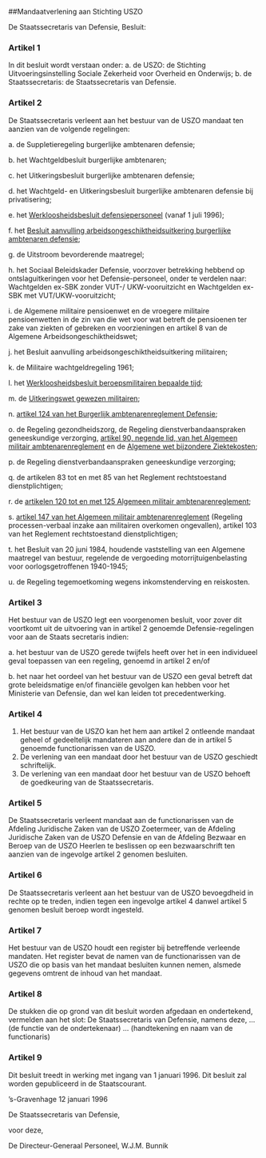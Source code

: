 <meta http-equiv='Content-Type' content='text/html; charset=utf-8' />

##Mandaatverlening aan Stichting USZO

De Staatssecretaris van Defensie,  Besluit:     

### Artikel  1  

In dit besluit wordt verstaan onder: a. de USZO:   de Stichting Uitvoeringsinstelling Sociale Zekerheid voor Overheid en Onderwijs;  b.  de Staatssecretaris:   de Staatssecretaris van Defensie.    

### Artikel  2  

De Staatssecretaris verleent aan het bestuur van de USZO mandaat ten aanzien van de volgende regelingen: 

a.  de Suppletieregeling burgerlijke ambtenaren defensie; 

b.  het Wachtgeldbesluit burgerlijke ambtenaren; 

c.  het Uitkeringsbesluit burgerlijke ambtenaren defensie; 

d.  het Wachtgeld- en Uitkeringsbesluit burgerlijke ambtenaren defensie bij privatisering; 

e.  het [Werkloosheidsbesluit defensiepersoneel](../../../../../../AMvB/werkloosheidsbesluit/defensiepersoneel/BWBR0008113/README.md) (vanaf 1 juli 1996); 

f.  het [Besluit aanvulling arbeidsongeschiktheidsuitkering burgerlijke ambtenaren defensie](../../../../../../AMvB/besluit/aanvulling/arbeidsongeschiktheidsuitkering/burgerlijke/ambtenaren/etc/BWBR0006043/README.md); 

g.  de Uitstroom bevorderende maatregel; 

h.  het Sociaal Beleidskader Defensie, voorzover betrekking hebbend op ontslaguitkeringen voor het Defensie-personeel, onder te verdelen naar: Wachtgelden ex-SBK zonder VUT-/ UKW-vooruitzicht en Wachtgelden ex-SBK met VUT/UKW-vooruitzicht; 

i.  de Algemene militaire pensioenwet en de vroegere militaire pensioenwetten in de zin van die wet voor wat betreft de pensioenen ter zake van ziekten of gebreken en voorzieningen en artikel 8 van de Algemene Arbeidsongeschiktheidswet; 

j.  het Besluit aanvulling arbeidsongeschiktheidsuitkering militairen; 

k.  de Militaire wachtgeldregeling 1961; 

l.  het [Werkloosheidsbesluit beroepsmilitairen bepaalde tijd](../../../../../../AMvB/werkloosheidsbesluit/beroepsmilitairen/bepaalde/tijd/BWBR0007212/README.md); 

m.  de [Uitkeringswet gewezen militairen](../../../../../../wet/uitkeringswet/gewezen/militairen/BWBR0002540/README.md); 

n.  [artikel 124 van het Burgerlijk ambtenarenreglement Defensie](../../../../../../AMvB/burgerlijk/ambtenarenreglement/defensie/BWBR0006040/README.md); 

o.  de Regeling gezondheidszorg, de Regeling dienstverbandaanspraken geneeskundige verzorging, [artikel 90, negende lid, van het Algemeen militair ambtenarenreglement](../../../../../../AMvB/algemeen/militair/ambtenarenreglement/BWBR0003482/README.md) en de [Algemene wet bijzondere Ziektekosten](../../../../../../wet/algemene/wet/bijzondere/ziektekosten/BWBR0002614/README.md); 

p.  de Regeling dienstverbandaanspraken geneeskundige verzorging; 

q.  de artikelen 83 tot en met 85 van het Reglement rechtstoestand dienstplichtigen; 

r.  de [artikelen 120 tot en met 125 Algemeen militair ambtenarenreglement](../../../../../../AMvB/algemeen/militair/ambtenarenreglement/BWBR0003482/README.md); 

s.  [artikel 147 van het Algemeen militair ambtenarenreglement](../../../../../../AMvB/algemeen/militair/ambtenarenreglement/BWBR0003482/README.md) (Regeling processen-verbaal inzake aan militairen overkomen ongevallen), artikel 103 van het Reglement rechtstoestand dienstplichtigen; 

t.  het Besluit van 20 juni 1984, houdende vaststelling van een Algemene maatregel van bestuur, regelende de vergoeding motorrijtuigenbelasting voor oorlogsgetroffenen 1940-1945; 

u.  de Regeling tegemoetkoming wegens inkomstenderving en reiskosten.   

### Artikel  3  

Het bestuur van de USZO legt een voorgenomen besluit, voor zover dit voortkomt uit de uitvoering van in artikel 2 genoemde Defensie-regelingen voor aan de Staats secretaris indien: 

a.  het bestuur van de USZO gerede twijfels heeft over het in een individueel geval toepassen van een regeling, genoemd in artikel 2 en/of 

b.  het naar het oordeel van het bestuur van de USZO een geval betreft dat grote beleidsmatige en/of financiële gevolgen kan hebben voor het Ministerie van Defensie, dan wel kan leiden tot precedentwerking.   

### Artikel  4  

1.  Het bestuur van de USZO kan het hem aan artikel 2 ontleende mandaat geheel of gedeeltelijk mandateren aan andere dan de in artikel 5 genoemde functionarissen van de USZO.   
2.  De verlening van een mandaat door het bestuur van de USZO geschiedt schriftelijk.   
3.  De verlening van een mandaat door het bestuur van de USZO behoeft de goedkeuring van de Staatssecretaris.   

### Artikel  5  

De Staatssecretaris verleent mandaat aan de functionarissen van de Afdeling Juridische Zaken van de USZO Zoetermeer, van de Afdeling Juridische Zaken van de USZO Defensie en van de Afdeling Bezwaar en Beroep van de USZO Heerlen te beslissen op een bezwaarschrift ten aanzien van de ingevolge artikel 2 genomen besluiten.  

### Artikel  6  

De Staatssecretaris verleent aan het bestuur van de USZO bevoegdheid in rechte op te treden, indien tegen een ingevolge artikel 4 danwel artikel 5 genomen besluit beroep wordt ingesteld.  

### Artikel  7  

Het bestuur van de USZO houdt een register bij betreffende verleende mandaten. Het register bevat de namen van de functionarissen van de USZO die op basis van het mandaat besluiten kunnen nemen, alsmede gegevens omtrent de inhoud van het mandaat.  

### Artikel  8  

De stukken die op grond van dit besluit worden afgedaan en ondertekend, vermelden aan het slot: De Staatssecretaris van Defensie, namens deze, ... (de functie van de ondertekenaar) ... (handtekening en naam van de functionaris)  

### Artikel  9  

Dit besluit treedt in werking met ingang van 1 januari 1996. 
Dit besluit zal worden gepubliceerd in de Staatscourant.   

’s-Gravenhage 
12 januari 1996    

De 
Staatssecretaris van Defensie,  

voor deze, 

De 
Directeur-Generaal Personeel, 
W.J.M. Bunnik      
